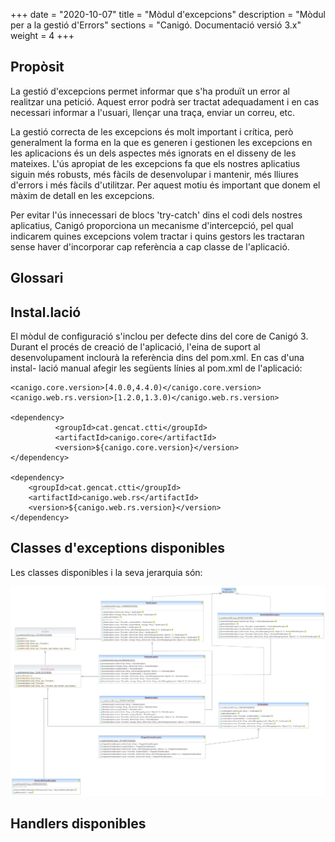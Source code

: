 +++
date        = "2020-10-07"
title       = "Mòdul d'excepcions"
description = "Mòdul per a la gestió d'Errors"
sections    = "Canigó. Documentació versió 3.x"
weight      = 4
+++

## Propòsit

La gestió d'excepcions permet informar que s'ha produït un error al realitzar una petició. Aquest error podrà ser tractat adequadament i en cas necessari informar a l'usuari, llençar una traça, enviar un correu, etc.

La gestió correcta de les excepcions és molt important i crítica, però generalment la forma en la que es generen i gestionen les excepcions en les aplicacions és un dels aspectes més ignorats en el disseny de les mateixes. L'ús apropiat de les excepcions fa que els nostres aplicatius siguin més robusts, més fàcils de desenvolupar i mantenir, més lliures d'errors i més fàcils d'utilitzar. Per aquest motiu és important que donem el màxim de detall en les excepcions.

Per evitar l'ús innecessari de blocs 'try-catch' dins el codi dels nostres aplicatius, Canigó proporciona un mecanisme d'intercepció, pel qual indicarem quines excepcions volem tractar i quins gestors les tractaran sense haver d'incorporar cap referència a cap classe de l'aplicació.

## Glossari

## Instal.lació

El mòdul de configuració s'inclou per defecte dins del core de Canigó 3. Durant el procés de creació de l'aplicació, l'eina de suport al desenvolupament inclourà la referència dins del pom.xml. En cas d'una instal- lació manual afegir les següents línies al pom.xml de l'aplicació:

```
<canigo.core.version>[4.0.0,4.4.0)</canigo.core.version>
<canigo.web.rs.version>[1.2.0,1.3.0)</canigo.web.rs.version>

<dependency>
          <groupId>cat.gencat.ctti</groupId>
          <artifactId>canigo.core</artifactId>
          <version>${canigo.core.version}</version>
</dependency>

<dependency>
	<groupId>cat.gencat.ctti</groupId>
	<artifactId>canigo.web.rs</artifactId>
	<version>${canigo.web.rs.version}</version>
</dependency>
```

## Classes d'exceptions disponibles

Les classes disponibles i la seva jerarquia són:

![Imatge de les Excepcions Definides](/related/canigo/documentacio/modul-excepcions/jerarquia_exception.png)

## Handlers disponibles
